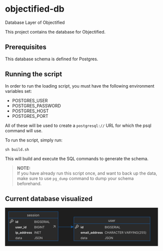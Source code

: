 # objectified-db

Database Layer of Objectified

This project contains the database for Objectified.

## Prerequisites

This database schema is defined for Postgres.

## Running the script

In order to run the loading script, you must have the following environment variables
set:

- POSTGRES_USER
- POSTGRES_PASSWORD
- POSTGRES_HOST
- POSTGRES_PORT

All of these will be used to create a `postgresql://` URL for which the psql command
will use.

To run the script, simply run:

```shell
sh build.sh
```

This will build and execute the SQL commands to generate the schema.

> **NOTE:**\
> If you have already run this script once, and want to back up the data, make sure
> to use `pg_dump` command to dump your schema beforehand.

## Current database visualized

![image](images/current-db.png "Current Database Relationship")
